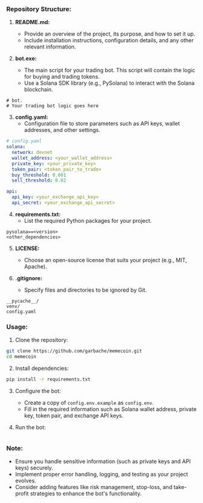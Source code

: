 ### Repository Structure:

1. **README.md:**
   - Provide an overview of the project, its purpose, and how to set it up.
   - Include installation instructions, configuration details, and any other relevant information.

2. **bot.exe:**
   - The main script for your trading bot. This script will contain the logic for buying and trading tokens.
   - Use a Solana SDK library (e.g., PySolana) to interact with the Solana blockchain.

```
# bot.
# Your trading bot logic goes here
```

3. **config.yaml:**
   - Configuration file to store parameters such as API keys, wallet addresses, and other settings.

```yaml
# config.yaml
solana:
  network: devnet
  wallet_address: <your_wallet_address>
  private_key: <your_private_key>
  token_pair: <token_pair_to_trade>
  buy_threshold: 0.001
  sell_threshold: 0.02

api:
  api_key: <your_exchange_api_key>
  api_secret: <your_exchange_api_secret>
```

4. **requirements.txt:**
   - List the required Python packages for your project.

```plaintext
pysolana==<version>
<other_dependencies>
```

5. **LICENSE:**
   - Choose an open-source license that suits your project (e.g., MIT, Apache).

6. **.gitignore:**
   - Specify files and directories to be ignored by Git.

```plaintext
__pycache__/
venv/
config.yaml
```

### Usage:

1. Clone the repository:

```bash
git clone https://github.com/garbache/memecoin.git
cd memecoin
```

2. Install dependencies:

```bash
pip install -r requirements.txt
```

3. Configure the bot:

   - Create a copy of `config.env.example` as `config.env`.
   - Fill in the required information such as Solana wallet address, private key, token pair, and exchange API keys.

4. Run the bot:

```bash

```

### Note:

- Ensure you handle sensitive information (such as private keys and API keys) securely.
- Implement proper error handling, logging, and testing as your project evolves.
- Consider adding features like risk management, stop-loss, and take-profit strategies to enhance the bot's functionality.
